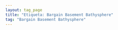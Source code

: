 ```yaml
---
layout: tag_page
title: "Etiqueta: Bargain Basement Bathysphere"
tag: "Bargain Basement Bathysphere"
---
```

